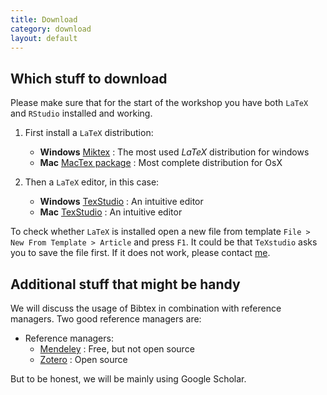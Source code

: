 ```yaml
---
title: Download
category: download
layout: default
---
```


## Which stuff to download

Please make sure that for the start of the workshop you have both
`LaTeX` and `RStudio` installed and working. 

1. First install a `LaTeX` distribution:
    * __Windows__ [Miktex](http://miktex.org/) : The most used _LaTeX_ distribution for windows
    * __Mac__ [MacTex package](https://tug.org/mactex/) : Most complete distribution for OsX

2. Then a `LaTeX` editor, in this case:
    * __Windows__ [TexStudio](http://texstudio.sourceforge.net/) : An intuitive editor
    * __Mac__ [TexStudio](http://texstudio.sourceforge.net/) : An intuitive editor

To check whether `LaTeX` is installed open a new file from template
`File > New From Template > Article` and press `F1`. It could be that
`TeXstudio` asks you to save the file first. If it does not work,
please contact [me](t.de.graaff@vu.nl). 

## Additional stuff that might be handy

We will discuss the usage of Bibtex in combination with reference
managers. Two good reference managers are:

* Reference managers:
    * [Mendeley](http://www.mendeley.com/) : Free, but not open source
    * [Zotero](http://www.zotero.org/) :  Open source

But to be honest, we will be mainly using Google Scholar. 
